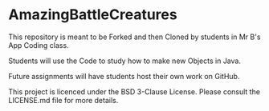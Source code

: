 # AmazingBattleCreatures
This repository is meant to be Forked and then Cloned by students in Mr B's App Coding class.

Students will use the Code to study how to make new Objects in Java.

Future assignments will have students host their own work on GitHub.

This project is licenced under the BSD 3-Clause License. Please consult the LICENSE.md file for more details.
